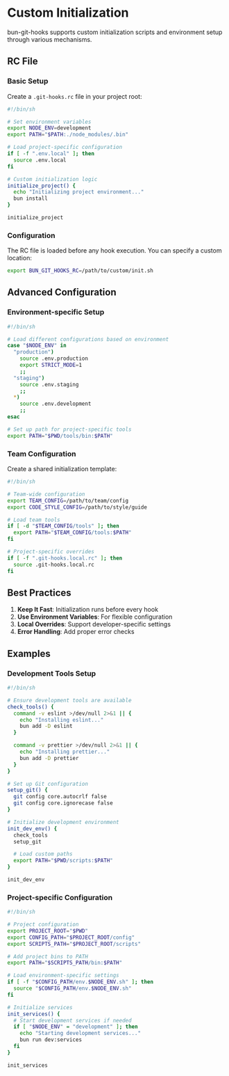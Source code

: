 # Custom Initialization

bun-git-hooks supports custom initialization scripts and environment setup through various mechanisms.

## RC File

### Basic Setup

Create a `.git-hooks.rc` file in your project root:

```bash
#!/bin/sh

# Set environment variables
export NODE_ENV=development
export PATH="$PATH:./node_modules/.bin"

# Load project-specific configuration
if [ -f ".env.local" ]; then
  source .env.local
fi

# Custom initialization logic
initialize_project() {
  echo "Initializing project environment..."
  bun install
}

initialize_project
```

### Configuration

The RC file is loaded before any hook execution. You can specify a custom location:

```bash
export BUN_GIT_HOOKS_RC=/path/to/custom/init.sh
```

## Advanced Configuration

### Environment-specific Setup

```bash
#!/bin/sh

# Load different configurations based on environment
case "$NODE_ENV" in
  "production")
    source .env.production
    export STRICT_MODE=1
    ;;
  "staging")
    source .env.staging
    ;;
  *)
    source .env.development
    ;;
esac

# Set up path for project-specific tools
export PATH="$PWD/tools/bin:$PATH"
```

### Team Configuration

Create a shared initialization template:

```bash
#!/bin/sh

# Team-wide configuration
export TEAM_CONFIG=/path/to/team/config
export CODE_STYLE_CONFIG=/path/to/style/guide

# Load team tools
if [ -d "$TEAM_CONFIG/tools" ]; then
  export PATH="$TEAM_CONFIG/tools:$PATH"
fi

# Project-specific overrides
if [ -f ".git-hooks.local.rc" ]; then
  source .git-hooks.local.rc
fi
```

## Best Practices

1. **Keep It Fast**: Initialization runs before every hook
2. **Use Environment Variables**: For flexible configuration
3. **Local Overrides**: Support developer-specific settings
4. **Error Handling**: Add proper error checks

## Examples

### Development Tools Setup

```bash
#!/bin/sh

# Ensure development tools are available
check_tools() {
  command -v eslint >/dev/null 2>&1 || {
    echo "Installing eslint..."
    bun add -D eslint
  }

  command -v prettier >/dev/null 2>&1 || {
    echo "Installing prettier..."
    bun add -D prettier
  }
}

# Set up Git configuration
setup_git() {
  git config core.autocrlf false
  git config core.ignorecase false
}

# Initialize development environment
init_dev_env() {
  check_tools
  setup_git

  # Load custom paths
  export PATH="$PWD/scripts:$PATH"
}

init_dev_env
```

### Project-specific Configuration

```bash
#!/bin/sh

# Project configuration
export PROJECT_ROOT="$PWD"
export CONFIG_PATH="$PROJECT_ROOT/config"
export SCRIPTS_PATH="$PROJECT_ROOT/scripts"

# Add project bins to PATH
export PATH="$SCRIPTS_PATH/bin:$PATH"

# Load environment-specific settings
if [ -f "$CONFIG_PATH/env.$NODE_ENV.sh" ]; then
  source "$CONFIG_PATH/env.$NODE_ENV.sh"
fi

# Initialize services
init_services() {
  # Start development services if needed
  if [ "$NODE_ENV" = "development" ]; then
    echo "Starting development services..."
    bun run dev:services
  fi
}

init_services
```
